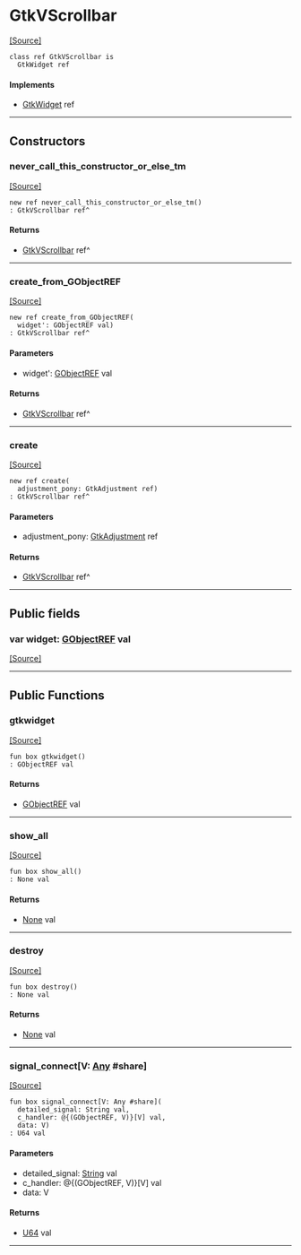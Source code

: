 # GtkVScrollbar
<span class="source-link">[[Source]](src/gtk3/GtkVScrollbar.md#L6)</span>
```pony
class ref GtkVScrollbar is
  GtkWidget ref
```

#### Implements

* [GtkWidget](gtk3-GtkWidget.md) ref

---

## Constructors

### never_call_this_constructor_or_else_tm
<span class="source-link">[[Source]](src/gtk3/GtkVScrollbar.md#L10)</span>


```pony
new ref never_call_this_constructor_or_else_tm()
: GtkVScrollbar ref^
```

#### Returns

* [GtkVScrollbar](gtk3-GtkVScrollbar.md) ref^

---

### create_from_GObjectREF
<span class="source-link">[[Source]](src/gtk3/GtkVScrollbar.md#L13)</span>


```pony
new ref create_from_GObjectREF(
  widget': GObjectREF val)
: GtkVScrollbar ref^
```
#### Parameters

*   widget': [GObjectREF](gtk3-..-gobject-GObjectREF.md) val

#### Returns

* [GtkVScrollbar](gtk3-GtkVScrollbar.md) ref^

---

### create
<span class="source-link">[[Source]](src/gtk3/GtkVScrollbar.md#L17)</span>


```pony
new ref create(
  adjustment_pony: GtkAdjustment ref)
: GtkVScrollbar ref^
```
#### Parameters

*   adjustment_pony: [GtkAdjustment](gtk3-GtkAdjustment.md) ref

#### Returns

* [GtkVScrollbar](gtk3-GtkVScrollbar.md) ref^

---

## Public fields

### var widget: [GObjectREF](gtk3-..-gobject-GObjectREF.md) val
<span class="source-link">[[Source]](src/gtk3/GtkVScrollbar.md#L7)</span>



---

## Public Functions

### gtkwidget
<span class="source-link">[[Source]](src/gtk3/GtkVScrollbar.md#L9)</span>


```pony
fun box gtkwidget()
: GObjectREF val
```

#### Returns

* [GObjectREF](gtk3-..-gobject-GObjectREF.md) val

---

### show_all
<span class="source-link">[[Source]](src/gtk3/GtkWidget.md#L4)</span>


```pony
fun box show_all()
: None val
```

#### Returns

* [None](builtin-None.md) val

---

### destroy
<span class="source-link">[[Source]](src/gtk3/GtkWidget.md#L10)</span>


```pony
fun box destroy()
: None val
```

#### Returns

* [None](builtin-None.md) val

---

### signal_connect\[V: [Any](builtin-Any.md) #share\]
<span class="source-link">[[Source]](src/gtk3/GtkWidget.md#L13)</span>


```pony
fun box signal_connect[V: Any #share](
  detailed_signal: String val,
  c_handler: @{(GObjectREF, V)}[V] val,
  data: V)
: U64 val
```
#### Parameters

*   detailed_signal: [String](builtin-String.md) val
*   c_handler: @{(GObjectREF, V)}[V] val
*   data: V

#### Returns

* [U64](builtin-U64.md) val

---

